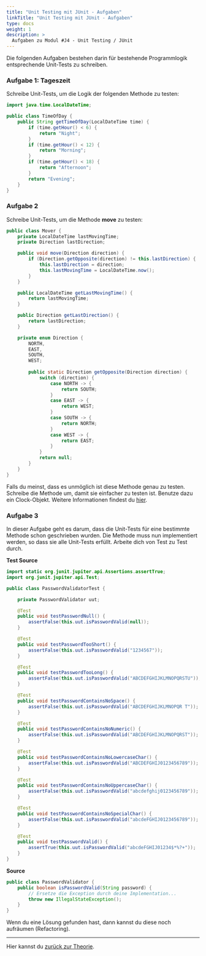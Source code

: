 ```yaml
---
title: "Unit Testing mit JUnit - Aufgaben"
linkTitle: "Unit Testing mit JUnit - Aufgaben"
type: docs
weight: 1
description: >
  Aufgaben zu Modul #J4 - Unit Testing / JUnit
---
```

Die folgenden Aufgaben bestehen darin für bestehende Programmlogik entsprechende Unit-Tests zu schreiben.

### Aufgabe 1: Tageszeit
Schreibe Unit-Tests, um die Logik der folgenden Methode zu testen:
```java
import java.time.LocalDateTime;

public class TimeOfDay {
    public String getTimeOfDay(LocalDateTime time) {
        if (time.getHour() < 6) {
            return "Night";
        }
        if (time.getHour() < 12) {
            return "Morning";
        }
        if (time.getHour() < 18) {
            return "Afternoon";
        }
        return "Evening";
    }
}
```

### Aufgabe 2 
Schreibe Unit-Tests, um die Methode **move** zu testen:
```java
public class Mover {
    private LocalDateTime lastMovingTime;
    private Direction lastDirection;

    public void move(Direction direction) {
        if (Direction.getOpposite(direction) != this.lastDirection) {
            this.lastDirection = direction;
            this.lastMovingTime = LocalDateTime.now();
        }
    }

    public LocalDateTime getLastMovingTime() {
        return lastMovingTime;
    }

    public Direction getLastDirection() {
        return lastDirection;
    }

    private enum Direction {
        NORTH,
        EAST,
        SOUTH,
        WEST;
        
        public static Direction getOpposite(Direction direction) {
            switch (direction) {
                case NORTH -> {
                    return SOUTH;
                }
                case EAST -> {
                    return WEST;
                }
                case SOUTH -> {
                    return NORTH;
                }
                case WEST -> {
                    return EAST;
                }
            }
            return null;
        }
    }
}
```
Falls du meinst, dass es unmöglich ist diese Methode genau zu testen. Schreibe die Methode um, damit sie einfacher zu testen ist. Benutze dazu ein Clock-Objekt. Weitere Informationen findest du [hier](https://www.baeldung.com/java-override-system-time).

### Aufgabe 3
In dieser Aufgabe geht es darum, dass die Unit-Tests für eine bestimmte Methode schon geschrieben wurden. Die Methode muss nun implementiert werden, so dass sie alle Unit-Tests erfüllt. Arbeite dich von Test zu Test durch.

**Test Source**

```java
import static org.junit.jupiter.api.Assertions.assertTrue;
import org.junit.jupiter.api.Test;

public class PasswordValidatorTest {

    private PasswordValidator uut;

    @Test
    public void testPasswordNull() {
        assertFalse(this.uut.isPasswordValid(null));
    }

    @Test
    public void testPasswordTooShort() {
        assertFalse(this.uut.isPasswordValid("1234567"));
    }

    @Test
    public void testPasswordTooLong() {
        assertFalse(this.uut.isPasswordValid("ABCDEFGHIJKLMNOPQRSTU"));
    }

    @Test
    public void testPasswordContainsNoSpace() {
        assertFalse(this.uut.isPasswordValid("ABCDEFGHIJKLMNOPQR T"));
    }

    @Test
    public void testPasswordContainsNoNumeric() {
        assertFalse(this.uut.isPasswordValid("ABCDEFGHIJKLMNOPQRST"));
    }

    @Test
    public void testPasswordContainsNoLowercaseChar() {
        assertFalse(this.uut.isPasswordValid("ABCDEFGHIJ0123456789"));
    }

    @Test
    public void testPasswordContainsNoUppercaseChar() {
        assertFalse(this.uut.isPasswordValid("abcdefghij0123456789"));
    }

    @Test
    public void testPasswordContainsNoSpecialChar() {
        assertFalse(this.uut.isPasswordValid("abcdeFGHIJ0123456789"));
    }

    @Test
    public void testPasswordValid() {
        assertTrue(this.uut.isPasswordValid("abcdeFGHIJ01234$*%?+"));
    }
}
```

**Source**
```java
public class PasswordValidator {
    public boolean isPasswordValid(String password) {
        // Ersetze die Exception durch deine Implementation...
        throw new IllegalStateException();
    }
}
```

Wenn du eine Lösung gefunden hast, dann kannst du diese noch aufräumen (Refactoring).

---
Hier kannst du [zurück zur Theorie](../../../../docs/java/java-testing/#junit).